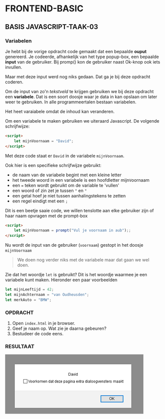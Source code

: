 # FRONTEND-BASIC

## BASIS JAVASCRIPT-TAAK-03

### Variabelen

Je hebt bij de vorige opdracht code gemaakt dat een bepaalde __ouput__ genereerd. Je codeerde, afhankelijk van het type popup-box, een bepaalde __input__ van de gebruiker. Bij promp() kon de gebruiker naast Ok-knop ook iets invullen.

Maar met deze input werd nog niks gedaan. Dat ga je bij deze opdracht coderen.

Om de input van zo'n _tekstveld_ te krijgen gebruiken we bij deze opdracht een __variabele__. Dat is een soort doosje waar je data in kan opslaan om later weer te gebruiken. In alle programmeertalen bestaan variabelen.

Het heet varaiabele omdat de inhoud kan veranderen.

Om een variabele te maken gebruiken we uiteraard Javascript. De volgende schrijfwijze:

```html
<script>
    let mijnVoornaam = "David";
</script>
```

Met deze code staat er `David` in de variabele `mijnVoornaam`.

Ook hier is een specifieke schrijfwijze gebruikt:

- de naam van de variabele begint met een kleine letter
- het tweede woord in een variabele is een hoofdletter mijn`V`oornaam
- een `=` teken wordt gebruikt om de variable te 'vullen'
- een woord of zin zet je tussen `"` en `"`
- een getal hoef je niet tussen aanhalingstekens te zetten
- een regel eindigt met een `;`

Dit is een beetje saaie code, we willen tenslotte aan elke gebruiker zijn of haar naam opvragen met de prompt-box

```html
<script>
    let mijnVoornaam = prompt("Vul je voornaam in aub");;
</script>
```

Nu wordt de input van de gebruiker (`voornaam`) gestopt in het doosje `mijnVoornaam`

> We doen nog verder niks met de variabele maar dat gaan we wel doen.

Zie dat het woordje `let` is gebruikt? Dit is het woordje waarmee je een variabele kunt maken. Hieronder een paar voorbeelden

```js
let mijnLeeftijd = 42;
let mijnAchternaam = "van Oudheusden";
let merkAuto = "BMW";
```

### OPDRACHT

1. Open `index.html` in je browser.
2. Geef je naam op. Wat zie je daarna gebeuren?
3. Bestudeer de code eens.

### RESULTAAT

![Variabele](images/variabele.png)
